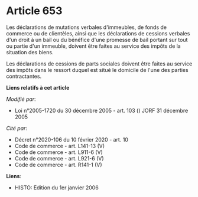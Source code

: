 # Article 653

Les déclarations de mutations verbales d'immeubles, de fonds de commerce ou de clientèles, ainsi que les déclarations de
cessions verbales d'un droit à un bail ou du bénéfice d'une promesse de bail portant sur tout ou partie d'un immeuble,
doivent être faites au service des impôts de la situation des biens.

Les déclarations de cessions de parts sociales doivent être faites au service des impôts dans le ressort duquel est situé le
domicile de l'une des parties contractantes.

**Liens relatifs à cet article**

_Modifié par_:

  - Loi n°2005-1720 du 30 décembre 2005 - art. 103 () JORF 31 décembre 2005

_Cité par_:

  - Décret n°2020-106 du 10 février 2020 - art. 10
  - Code de commerce - art. L141-13 (V)
  - Code de commerce - art. L911-6 (V)
  - Code de commerce - art. L921-6 (V)
  - Code de commerce - art. R141-1 (V)

**Liens**:

  - HISTO: Edition du 1er janvier 2006

